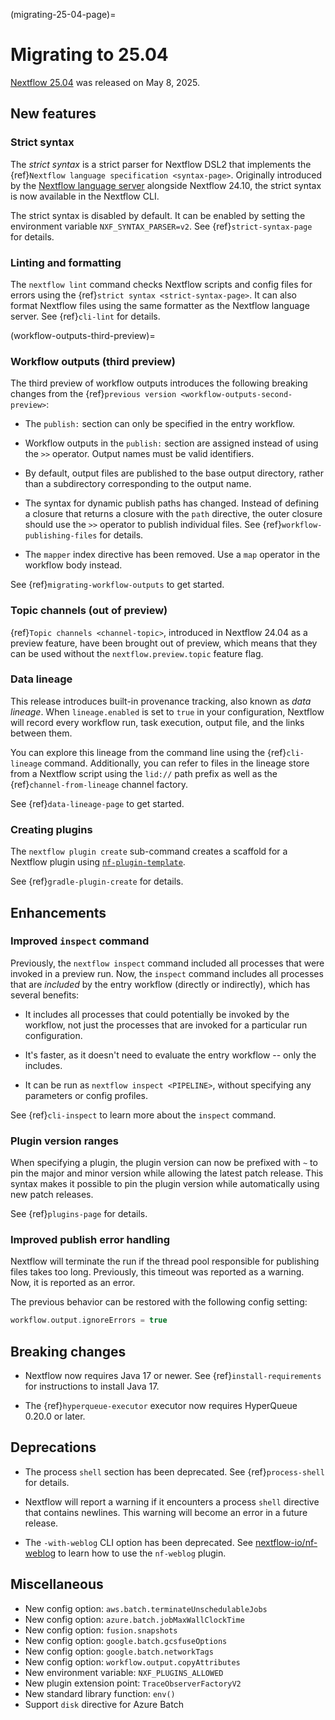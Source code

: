 (migrating-25-04-page)=

# Migrating to 25.04

[Nextflow 25.04](https://github.com/nextflow-io/nextflow/releases/tag/v25.04.0) was released on May 8, 2025.

## New features

<h3>Strict syntax</h3>

The *strict syntax* is a strict parser for Nextflow DSL2 that implements the {ref}`Nextflow language specification <syntax-page>`. Originally introduced by the [Nextflow language server](https://github.com/nextflow-io/language-server) alongside Nextflow 24.10, the strict syntax is now available in the Nextflow CLI.

The strict syntax is disabled by default. It can be enabled by setting the environment variable `NXF_SYNTAX_PARSER=v2`. See {ref}`strict-syntax-page` for details.

<h3>Linting and formatting</h3>

The `nextflow lint` command checks Nextflow scripts and config files for errors using the {ref}`strict syntax <strict-syntax-page>`. It can also format Nextflow files using the same formatter as the Nextflow language server. See {ref}`cli-lint` for details.

(workflow-outputs-third-preview)=

<h3>Workflow outputs (third preview)</h3>

The third preview of workflow outputs introduces the following breaking changes from the {ref}`previous version <workflow-outputs-second-preview>`:

- The `publish:` section can only be specified in the entry workflow.

- Workflow outputs in the `publish:` section are assigned instead of using the `>>` operator. Output names must be valid identifiers.

- By default, output files are published to the base output directory, rather than a subdirectory corresponding to the output name.

- The syntax for dynamic publish paths has changed. Instead of defining a closure that returns a closure with the `path` directive, the outer closure should use the `>>` operator to publish individual files. See {ref}`workflow-publishing-files` for details.

- The `mapper` index directive has been removed. Use a `map` operator in the workflow body instead.

See {ref}`migrating-workflow-outputs` to get started.

<h3>Topic channels (out of preview)</h3>

{ref}`Topic channels <channel-topic>`, introduced in Nextflow 24.04 as a preview feature, have been brought out of preview, which means that they can be used without the `nextflow.preview.topic` feature flag.

<h3>Data lineage</h3>

This release introduces built-in provenance tracking, also known as *data lineage*. When `lineage.enabled` is set to `true` in your configuration, Nextflow will record every workflow run, task execution, output file, and the links between them.

You can explore this lineage from the command line using the {ref}`cli-lineage` command. Additionally, you can refer to files in the lineage store from a Nextflow script using the `lid://` path prefix as well as the {ref}`channel-from-lineage` channel factory.

See {ref}`data-lineage-page` to get started.

<h3>Creating plugins</h3>

The `nextflow plugin create` sub-command creates a scaffold for a Nextflow plugin using [`nf-plugin-template`](https://github.com/nextflow-io/nf-plugin-template/).

See {ref}`gradle-plugin-create` for details.

## Enhancements

<h3>Improved <code>inspect</code> command</h3>

Previously, the `nextflow inspect` command included all processes that were invoked in a preview run. Now, the `inspect` command includes all processes that are *included* by the entry workflow (directly or indirectly), which has several benefits:

- It includes all processes that could potentially be invoked by the workflow, not just the processes that are invoked for a particular run configuration.

- It's faster, as it doesn't need to evaluate the entry workflow -- only the includes.

- It can be run as `nextflow inspect <PIPELINE>`, without specifying any parameters or config profiles.

See {ref}`cli-inspect` to learn more about the `inspect` command.

<h3>Plugin version ranges</h3>

When specifying a plugin, the plugin version can now be prefixed with `~` to pin the major and minor version while allowing the latest patch release. This syntax makes it possible to pin the plugin version while automatically using new patch releases.

See {ref}`plugins-page` for details.

<h3>Improved publish error handling</h3>

Nextflow will terminate the run if the thread pool responsible for publishing files takes too long. Previously, this timeout was reported as a warning. Now, it is reported as an error.

The previous behavior can be restored with the following config setting:

```groovy
workflow.output.ignoreErrors = true
```

## Breaking changes

- Nextflow now requires Java 17 or newer. See {ref}`install-requirements` for instructions to install Java 17.

- The {ref}`hyperqueue-executor` executor now requires HyperQueue 0.20.0 or later.

## Deprecations

- The process `shell` section has been deprecated. See {ref}`process-shell` for details.

- Nextflow will report a warning if it encounters a process `shell` directive that contains newlines. This warning will become an error in a future release.

- The `-with-weblog` CLI option has been deprecated. See [nextflow-io/nf-weblog](https://github.com/nextflow-io/nf-weblog) to learn how to use the `nf-weblog` plugin.

## Miscellaneous

- New config option: `aws.batch.terminateUnschedulableJobs`
- New config option: `azure.batch.jobMaxWallClockTime`
- New config option: `fusion.snapshots`
- New config option: `google.batch.gcsfuseOptions`
- New config option: `google.batch.networkTags`
- New config option: `workflow.output.copyAttributes`
- New environment variable: `NXF_PLUGINS_ALLOWED`
- New plugin extension point: `TraceObserverFactoryV2`
- New standard library function: `env()`
- Support `disk` directive for Azure Batch
